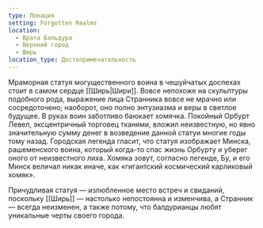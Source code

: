 ```yaml
---
type: Локация
setting: Forgotten Realms
location:
  - Врата Бальдура
  - Верхний город
  - Ширь
location_type: Достопримечательность
---
```


Мраморная статуя могущественного воина в чешуйчатых доспехах стоит в самом сердце [[Ширь|Шири]]. Вовсе непохоже на скульптуры подобного рода, выражение лица Странника вовсе не мрачно или сосредоточено; наоборот, оно полно энтузиазма и веры в светлое будущее. В руках воин заботливо баюкает хомячка. Покойный Орбурт Левел, эксцентричный торговец тканями, вложил неизвестную, но явно значительную сумму денег в возведение данной статуи многие годы тому назад. Городская легенда гласит, что статуя изображает Минска, рашеменского воина, который когда-то спас жизнь Орбурту и уберег оного от неизвестного лиха. Хомяка зовут, согласно легенде, Бу, и его Минск величал никак иначе, как «гигантский космический карликовый хомяк».

Причудливая статуя — излюбленное место встреч и свиданий, поскольку [[Ширь]] — настолько непостоянна и изменчива, а Странник — всегда неизменен, а также потому, что балдурианцы любят уникальные черты своего города.
